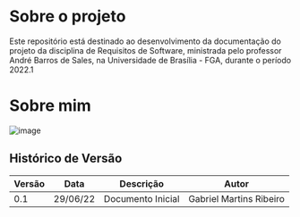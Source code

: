 # Sobre o projeto

Este repositório está destinado ao desenvolvimento da documentação do projeto da disciplina de Requisitos de Software, ministrada pelo professor André Barros de Sales, na Universidade de Brasília - FGA, durante o período 2022.1

# Sobre mim
![image](https://user-images.githubusercontent.com/45218877/176795717-0ed81b83-06a0-435f-b01a-146feba21a3f.png)

## Histórico de Versão

| Versão | Data | Descrição | Autor |
|--------|------|-----------|-------|
| 0.1 | 29/06/22 | Documento Inicial | Gabriel Martins Ribeiro |
